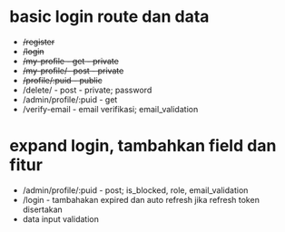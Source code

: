 # basic login route dan data
* ~~/register~~
* ~~/login~~
* ~~/my-profile - get - private~~
* ~~/my-profile/- post - private~~
* ~~/profile/:puid - public~~
* /delete/ - post - private; password
* /admin/profile/:puid - get
* /verify-email - email verifikasi; email_validation

# expand login, tambahkan field dan fitur
* /admin/profile/:puid - post; is_blocked, role, email_validation
* /login - tambahakan expired dan auto refresh jika refresh token disertakan
* data input validation
